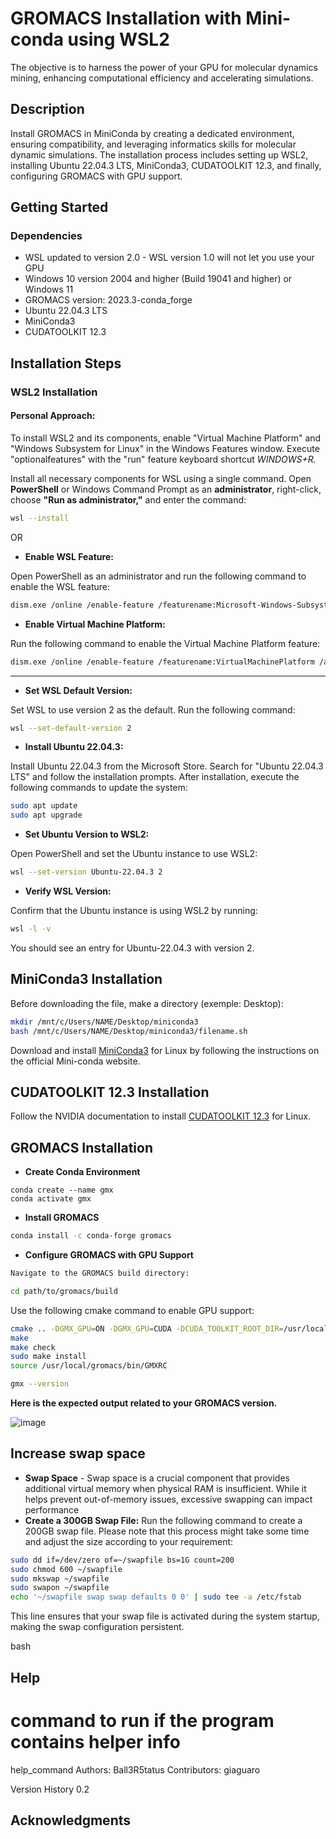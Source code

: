 # GROMACS Installation with Mini-conda using WSL2

The objective is to harness the power of your GPU for molecular dynamics mining, enhancing computational efficiency and accelerating simulations.

## Description

Install GROMACS in MiniConda by creating a dedicated environment, ensuring compatibility, and leveraging informatics skills for molecular dynamic simulations. The installation process includes setting up WSL2, installing Ubuntu 22.04.3 LTS, MiniConda3, CUDATOOLKIT 12.3, and finally, configuring GROMACS with GPU support.

## Getting Started

### Dependencies

* WSL updated to version 2.0 - WSL version 1.0 will not let you use your GPU
* Windows 10 version 2004 and higher (Build 19041 and higher) or Windows 11
* GROMACS version: 2023.3-conda_forge
* Ubuntu 22.04.3 LTS
* MiniConda3
* CUDATOOLKIT 12.3

## Installation Steps

### WSL2 Installation

#### Personal Approach:

To install WSL2 and its components, enable "Virtual Machine Platform" and "Windows Subsystem for Linux" in the Windows Features window. Execute "optionalfeatures" with the "run" feature keyboard shortcut *WINDOWS+R.*

Install all necessary components for WSL using a single command. Open **PowerShell** or Windows Command Prompt as an **administrator**, right-click, choose **"Run as administrator,"** and enter the command:

```bash
wsl --install
```

OR

* **Enable WSL Feature:**

Open PowerShell as an administrator and run the following command to enable the WSL feature:

```bash
dism.exe /online /enable-feature /featurename:Microsoft-Windows-Subsystem-Linux /all /norestart
```


* **Enable Virtual Machine Platform:**

Run the following command to enable the Virtual Machine Platform feature:

```bash
dism.exe /online /enable-feature /featurename:VirtualMachinePlatform /all /norestart
```
____________________________________________________________________________________

* **Set WSL Default Version:**

Set WSL to use version 2 as the default. Run the following command:

```bash
wsl --set-default-version 2
```


* **Install Ubuntu 22.04.3:**

Install Ubuntu 22.04.3 from the Microsoft Store. Search for "Ubuntu 22.04.3 LTS" and follow the installation prompts.
After installation, execute the following commands to update the system:

```bash
sudo apt update
sudo apt upgrade
```

* **Set Ubuntu Version to WSL2:**

Open PowerShell and set the Ubuntu instance to use WSL2:

```bash
wsl --set-version Ubuntu-22.04.3 2
```

 
* **Verify WSL Version:**

Confirm that the Ubuntu instance is using WSL2 by running:

```bash
wsl -l -v
```

You should see an entry for Ubuntu-22.04.3 with version 2.



## MiniConda3 Installation

Before downloading the file, make a directory (exemple: Desktop):
```bash
mkdir /mnt/c/Users/NAME/Desktop/miniconda3
bash /mnt/c/Users/NAME/Desktop/miniconda3/filename.sh
```

Download and install [MiniConda3](https://docs.conda.io/projects/miniconda/en/latest/) for Linux by following the instructions on the official Mini-conda website.



## CUDATOOLKIT 12.3 Installation
Follow the NVIDIA documentation to install [CUDATOOLKIT 12.3](https://developer.nvidia.com/cuda-downloads?target_os=Linux&target_arch=x86_64&Distribution=WSL-Ubuntu&target_version=2.0&target_type=deb_local) for Linux.

## GROMACS Installation
* **Create Conda Environment**
```
conda create --name gmx
conda activate gmx
```

* **Install GROMACS**
```bash
conda install -c conda-forge gromacs
```

* **Configure GROMACS with GPU Support**
```bash
Navigate to the GROMACS build directory:

cd path/to/gromacs/build
```

Use the following cmake command to enable GPU support:

```bash
cmake .. -DGMX_GPU=ON -DGMX_GPU=CUDA -DCUDA_TOOLKIT_ROOT_DIR=/usr/local/cuda -DCUDAToolkit_ROOT=/usr/local/cuda
make
make check
sudo make install
source /usr/local/gromacs/bin/GMXRC

gmx --version
```

**Here is the expected output related to your GROMACS version.**

![image](https://github.com/Ball3R5tatus/GMX-Installation/assets/122488999/40b5fa05-86cb-4529-809b-64f7037f4d1c)

## Increase swap space 
* **Swap Space** - Swap space is a crucial component that provides additional virtual memory when physical RAM is insufficient. While it helps prevent out-of-memory issues, excessive swapping can impact performance
* **Create a 300GB Swap File:**
Run the following command to create a 200GB swap file. Please note that this process might take some time and adjust the size according to your requirement:

```bash
sudo dd if=/dev/zero of=~/swapfile bs=1G count=200
sudo chmod 600 ~/swapfile
sudo mkswap ~/swapfile
sudo swapon ~/swapfile
echo '~/swapfile swap swap defaults 0 0' | sudo tee -a /etc/fstab
```
This line ensures that your swap file is activated during the system startup, making the swap configuration persistent.

bash
## Help


# command to run if the program contains helper info
help_command
Authors: Ball3R5tatus
Contributors: giaguaro


Version History
0.2


## Acknowledgments
